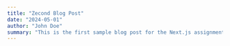 ```yaml
---
title: "Zecond Blog Post"
date: "2024-05-01"
author: "John Doe"
summary: "This is the first sample blog post for the Next.js assignment."
---
```

